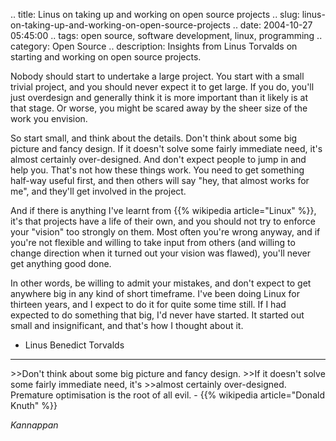 .. title: Linus on taking up and working on open source projects
.. slug: linus-on-taking-up-and-working-on-open-source-projects
.. date: 2004-10-27 05:45:00
.. tags: open source, software development, linux, programming
.. category: Open Source
.. description: Insights from Linus Torvalds on starting and working on open source projects.

Nobody should start to undertake a large project. You start with a small
trivial project, and you should never expect it to get large. If you
do, you'll just overdesign and generally think it is more important than
it likely is at that stage. Or worse, you might be scared away by the
sheer size of the work you envision.

So start small, and think about the details. Don't think about some big
picture and fancy design. If it doesn't solve some fairly immediate
need, it's almost certainly over-designed. And don't expect people to
jump in and help you. That's not how these things work. You need to get
something half-way useful first, and then others will say "hey, that
almost works for me", and they'll get involved in the project.

And if there is anything I've learnt from {{% wikipedia article="Linux" %}}, it's that projects have
a life of their own, and you should not try to enforce your "vision"
too strongly on them. Most often you're wrong anyway, and if you're not
flexible and willing to take input from others (and willing to change
direction when it turned out your vision was flawed), you'll never get
anything good done.

In other words, be willing to admit your mistakes, and don't expect to
get anywhere big in any kind of short timeframe. I've been doing Linux
for thirteen years, and I expect to do it for quite some time still. If
I had expected to do something that big, I'd never have started. It
started out small and insignificant, and that's how I thought about it.

- Linus Benedict Torvalds

----


&gt;&gt;Don't think about some big picture and fancy design. &gt;&gt;If it doesn't solve some fairly immediate need, it's &gt;&gt;almost certainly over-designed. Premature optimisation is the root of all evil. - {{% wikipedia article="Donald Knuth" %}}

_Kannappan_